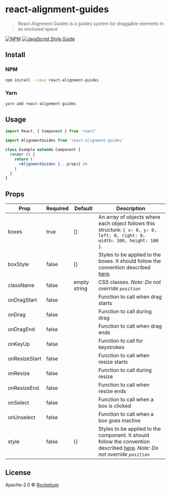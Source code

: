 # react-alignment-guides

> React Alignment Guides is a guides system for draggable elements in an enclosed space

[![NPM](https://img.shields.io/npm/v/react-alignment-guides.svg)](https://www.npmjs.com/package/react-alignment-guides) [![JavaScript Style Guide](https://img.shields.io/badge/code_style-standard-brightgreen.svg)](https://standardjs.com)

## Install

### NPM
```bash
npm install --save react-alignment-guides
```

### Yarn
```bash
yarn add react-alignment-guides
```    

## Usage

```jsx
import React, { Component } from 'react'

import AlignmentGuides from 'react-alignment-guides'

class Example extends Component {
  render () {
    return (
      <AlignmentGuides {...props} />
    )
  }
}
```

## Props
| Prop  | Required | Default | Description |
| ------------- | ------------- | ------------- | ------------- |
| boxes  | true | [] | An array of objects where each object follows this structure: `{ x: 0, y: 0, left: 0, right: 0, width: 100, height: 100 }`.  |
| boxStyle | false | {} | Styles to be applied to the boxes. It should follow the convention described [here](https://reactjs.org/docs/dom-elements.html#style). |
| className | false | empty string | CSS classes. _Note: Do not override `position`_ |
| onDragStart | false |  | Function to call when drag starts |
| onDrag | false |  | Function to call during drag |
| onDragEnd | false |  | Function to call when drag ends |
| onKeyUp | false |  | Function to call for keystrokes |
| onResizeStart | false |  | Function to call when resize starts |
| onResize | false |  | Function to call during resize |
| onResizeEnd | false |  | Function to call when resize ends |
| onSelect | false |  | Function to call when a box is clicked |
| onUnselect | false |  | Function to call when a box goes inactive |
| style | false | {} | Styles to be applied to the component. It should follow the convention described [here](https://reactjs.org/docs/dom-elements.html#style). _Note: Do not override `position`_ |

## License

Apache-2.0 © [Rocketium](https://github.com/rocketium)
